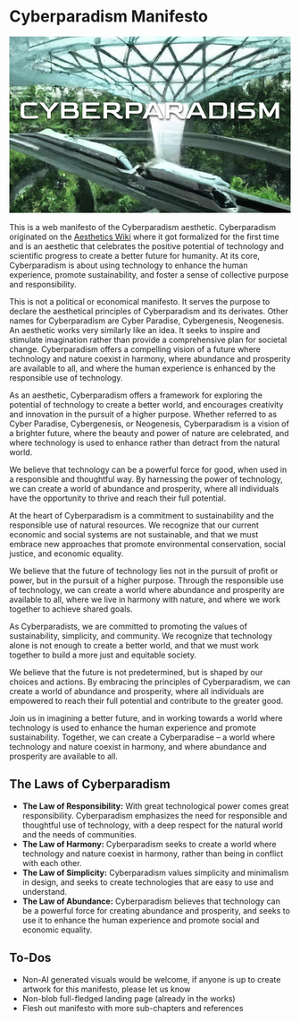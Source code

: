 # Cyberparadism Manifesto

![cyperparadism_hero.png](https://raw.githubusercontent.com/zarazinsfuss/cyberparadism-manifesto/main/cyberparadism_hero.png)

This is a web manifesto of the Cyberparadism aesthetic. Cyberparadism originated on the [Aesthetics Wiki](https://aesthetics.fandom.com/wiki/Cyberparadism) where it got formalized for the first time and is an aesthetic that celebrates the positive potential of technology and scientific progress to create a better future for humanity. At its core, Cyberparadism is about using technology to enhance the human experience, promote sustainability, and foster a sense of collective purpose and responsibility.

This is not a political or economical manifesto. It serves the purpose to declare the aesthetical principles of Cyberparadism and its derivates. Other names for Cyberparadism are Cyber Paradise, Cybergenesis, Neogenesis. An aesthetic works very similarly like an idea. It seeks to inspire and stimulate imagination rather than provide a comprehensive plan for societal change. Cyberparadism offers a compelling vision of a future where technology and nature coexist in harmony, where abundance and prosperity are available to all, and where the human experience is enhanced by the responsible use of technology.

As an aesthetic, Cyberparadism offers a framework for exploring the potential of technology to create a better world, and encourages creativity and innovation in the pursuit of a higher purpose. Whether referred to as Cyber Paradise, Cybergenesis, or Neogenesis, Cyberparadism is a vision of a brighter future, where the beauty and power of nature are celebrated, and where technology is used to enhance rather than detract from the natural world.

We believe that technology can be a powerful force for good, when used in a responsible and thoughtful way. By harnessing the power of technology, we can create a world of abundance and prosperity, where all individuals have the opportunity to thrive and reach their full potential.

At the heart of Cyberparadism is a commitment to sustainability and the responsible use of natural resources. We recognize that our current economic and social systems are not sustainable, and that we must embrace new approaches that promote environmental conservation, social justice, and economic equality.

We believe that the future of technology lies not in the pursuit of profit or power, but in the pursuit of a higher purpose. Through the responsible use of technology, we can create a world where abundance and prosperity are available to all, where we live in harmony with nature, and where we work together to achieve shared goals.

As Cyberparadists, we are committed to promoting the values of sustainability, simplicity, and community. We recognize that technology alone is not enough to create a better world, and that we must work together to build a more just and equitable society.

We believe that the future is not predetermined, but is shaped by our choices and actions. By embracing the principles of Cyberparadism, we can create a world of abundance and prosperity, where all individuals are empowered to reach their full potential and contribute to the greater good.

Join us in imagining a better future, and in working towards a world where technology is used to enhance the human experience and promote sustainability. Together, we can create a Cyberparadise – a world where technology and nature coexist in harmony, and where abundance and prosperity are available to all.

## The Laws of Cyberparadism

- **The Law of Responsibility:** With great technological power comes great responsibility. Cyberparadism emphasizes the need for responsible and thoughtful use of technology, with a deep respect for the natural world and the needs of communities.
- **The Law of Harmony:** Cyberparadism seeks to create a world where technology and nature coexist in harmony, rather than being in conflict with each other.
- **The Law of Simplicity:** Cyberparadism values simplicity and minimalism in design, and seeks to create technologies that are easy to use and understand.
- **The Law of Abundance:** Cyberparadism believes that technology can be a powerful force for creating abundance and prosperity, and seeks to use it to enhance the human experience and promote social and economic equality.

## To-Dos

- Non-AI generated visuals would be welcome, if anyone is up to create artwork for this manifesto, please let us know
- Non-blob full-fledged landing page (already in the works)
- Flesh out manifesto with more sub-chapters and references
